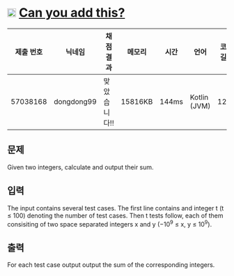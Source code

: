 # <img width="20px"  src="https://d2gd6pc034wcta.cloudfront.net/tier/1.svg" class="solvedac-tier"> [Can you add this?](https://www.acmicpc.net/problem/7891) 

| 제출 번호 | 닉네임 | 채점 결과 | 메모리 | 시간 | 언어 | 코드 길이 |
|---|---|---|---|---|---|---|
|57038168|dongdong99|맞았습니다!! |15816KB|144ms|Kotlin (JVM)|125B|

## 문제
<p>Given two integers, calculate and output their sum.</p>

## 입력
<p>The input contains several test cases. The first line contains and integer t (t ≤ 100) denoting the number of test cases. Then t tests follow, each of them consisiting of two space separated integers x and y (−10<sup>9</sup> ≤ x, y ≤ 10<sup>9</sup>).</p>

## 출력
<p>For each test case output output the sum of the corresponding integers.</p>

